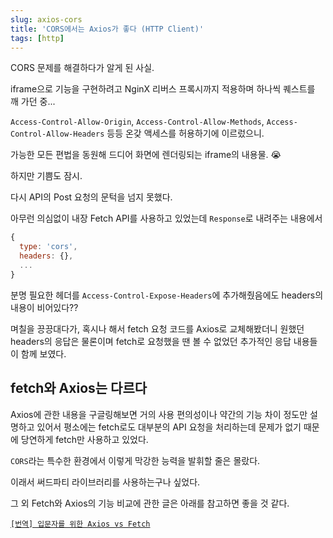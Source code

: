 ```yaml
---
slug: axios-cors
title: 'CORS에서는 Axios가 좋다 (HTTP Client)'
tags: [http]
---
```


CORS 문제를 해결하다가 알게 된 사실.

<!--truncate-->

iframe으로 기능을 구현하려고 NginX 리버스 프록시까지 적용하며 하나씩 퀘스트를 깨 가던 중...

`Access-Control-Allow-Origin`, `Access-Control-Allow-Methods`, `Access-Control-Allow-Headers` 등등 온갖 액세스를 허용하기에 이르렀으니.

가능한 모든 편법을 동원해 드디어 화면에 렌더링되는 iframe의 내용물. 😭

하지만 기쁨도 잠시.

다시 API의 Post 요청의 문턱을 넘지 못했다.

아무런 의심없이 내장 Fetch API를 사용하고 있었는데 `Response`로 내려주는 내용에서

```js
{
  type: 'cors',
  headers: {},
  ...
}
```

분명 필요한 헤더를 `Access-Control-Expose-Headers`에 추가해줬음에도 headers의 내용이 비어있다??

며칠을 끙끙대다가, 혹시나 해서 fetch 요청 코드를 Axios로 교체해봤더니 원했던 headers의 응답은 물론이며 fetch로 요청했을 땐 볼 수 없었던 추가적인 응답 내용들이 함께 보였다.

## fetch와 Axios는 다르다

Axios에 관한 내용을 구글링해보면 거의 사용 편의성이나 약간의 기능 차이 정도만 설명하고 있어서 평소에는 fetch로도 대부분의 API 요청을 처리하는데 문제가 없기 때문에 당연하게 fetch만 사용하고 있었다.

`CORS`라는 특수한 환경에서 이렇게 막강한 능력을 발휘할 줄은 몰랐다.

이래서 써드파티 라이브러리를 사용하는구나 싶었다.

그 외 Fetch와 Axios의 기능 비교에 관한 글은 아래를 참고하면 좋을 것 같다.

[`[번역] 입문자를 위한 Axios vs Fetch`](https://velog.io/@eunbinn/Axios-vs-Fetch#fetch%EC%99%80-axios%EC%9D%98-%EA%B8%B0%EB%8A%A5-%EB%B9%84%EA%B5%90)
